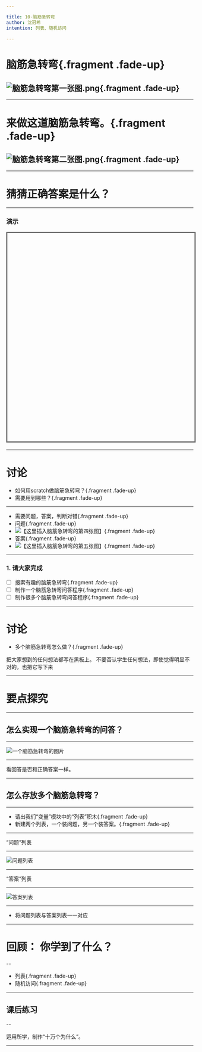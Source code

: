 ```yaml
---

title: 10-脑筋急转弯
author: 沈冠希
intention: 列表、随机访问

---
```


# 脑筋急转弯{.fragment .fade-up}
## ![脑筋急转弯第一张图.png](https://i.loli.net/2019/12/06/mzD8K6qJfAio7Sw.png){.fragment .fade-up}

---

# 来做这道脑筋急转弯。{.fragment .fade-up}
## ![脑筋急转弯第二张图.png](https://i.loli.net/2019/12/06/GkmU9LEaTj8or1S.png){.fragment .fade-up}

---

# 猜猜正确答案是什么？

---

### 演示

<iframe data-src="https://kada.163.com/project/4269195-3299042.htm" width="800" height="560" frameborder="0" marginwidth="0" marginheight="0" scrolling="yes" style="border:3px solid #666; margin-bottom:5px; max-width: 100%;" allowfullscreen=""></iframe>

---

# 讨论
- 如何用scratch做脑筋急转弯？{.fragment .fade-up}
- 需要用到哪些？{.fragment .fade-up}

---

- 需要问题，答案，判断对错{.fragment .fade-up}
- 问题{.fragment .fade-up}
- ![【这里插入脑筋急转弯的第四张图】](https://i.loli.net/2019/12/06/JsqE19xMlQIUTLy.png){.fragment .fade-up}
- 答案{.fragment .fade-up}
- ![【这里插入脑筋急转弯的第五张图】](https://i.loli.net/2019/12/06/izlqIQVvasdcAho.png){.fragment .fade-up}

---

### 1. 请大家完成

- [ ] 搜索有趣的脑筋急转弯{.fragment .fade-up}
- [ ] 制作一个脑筋急转弯问答程序{.fragment .fade-up}
- [ ] 制作很多个脑筋急转弯问答程序{.fragment .fade-up}

---

# 讨论
- 多个脑筋急转弯怎么做？{.fragment .fade-up}

<aside class="notes">
把大家想到的任何想法都写在黑板上。
不要否认学生任何想法，即使觉得明显不对的，也把它写下来
</aside>

---

# 要点探究

---

## 怎么实现一个脑筋急转弯的问答？

---

![一个脑筋急转弯的图片](2019-12-06-10-53-57.png)

---

看回答是否和正确答案一样。

---

## 怎么存放多个脑筋急转弯？

---

- 请出我们“变量”模块中的“列表”积木{.fragment .fade-up}
- 新建两个列表，一个装问题，另一个装答案。{.fragment .fade-up}

---

“问题”列表

---

![问题列表](2019-12-06-11-09-58.png)

---

“答案”列表

---

![答案列表](2019-12-06-11-25-27.png)

---

- 将问题列表与答案列表一一对应

---

# 回顾： 你学到了什么？

--

- 列表{.fragment .fade-up}
- 随机访问{.fragment .fade-up}

---

## 课后练习

--

运用所学，制作“十万个为什么”。

---

